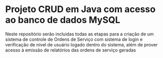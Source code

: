# Projeto CRUD em Java com acesso ao banco de dados MySQL
Neste repositório serão incluidas todas as etapas para a criação de um sistema de controle de Ordens de Serviço com sistema de login e verificação de nível de usuário logado dentro do sistema, além de prover acesso à emissão de relatórios das ordens de serviço geradas
